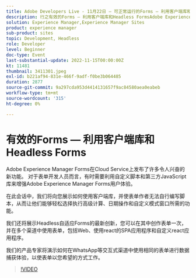 ```yaml
---
title: Adobe Developers Live - 11月22日 — 可正常运行的Forms — 利用客户端库和Headless Forms
description: 行之有效的Forms — 利用客户端库和Headless FormsAdobe Experience Manager Forms在Cloud Service上发布了多项令人兴奋的新功能。 对于表单开发人员，有时需要利用自定义脚本和第三方JavaScript库来增强Adobe Experience Manager Forms用户体验。在此会话中，我们将向您展示如何使用客户端库，并让表单作者不用编写脚本，以便轻松选择执行高级计算、日期操作和自定义模式窗口所需的功能。我们还将展示我们针对Headless自适应Forms的最新创新，您可以在其中一次创作表单并在多个渠道中使用表单，包括Web、使用react的SPA应用程序以及自定义react应用程序。我们的产品专家将演示如何在交互渠道（如WhatsApp）中使用相同表单进行数据捕获体验，以使表单以您希望的方式运行。
solution: Experience Manager,Experience Manager Sites
product: experience manager
sub-product: sites
topic: Development, Headless
role: Developer
level: Beginner
doc-type: Event
last-substantial-update: 2022-11-15T00:00:00Z
kt: 11481
thumbnail: 3411301.jpeg
exl-id: b221af94-831e-466f-9adf-f0be3b064485
duration: 2877
source-git-commit: 9a297cda953d4414131657f9ac84580aea0eabeb
workflow-type: tm+mt
source-wordcount: '315'
ht-degree: 0%

---
```


# 有效的Forms — 利用客户端库和Headless Forms

Adobe Experience Manager Forms在Cloud Service上发布了许多令人兴奋的新功能。 对于表单开发人员而言，有时需要利用自定义脚本和第三方JavaScript库来增强Adobe Experience Manager Forms用户体验。

在此会话中，我们将向您展示如何使用客户端库，并使表单作者无法自行编写脚本，从而让他们能够轻松选择执行高级计算、日期操作和自定义模式窗口所需的功能。

我们还将展示Headless自适应Forms的最新创新，您可以在其中创作表单一次，并在多个渠道中使用表单，包括Web、使用react的SPA应用程序和自定义react应用程序。

我们的产品专家将演示如何在WhatsApp等交互式渠道中使用相同的表单进行数据捕获体验，以使表单以您希望的方式工作。

>[!VIDEO](https://video.tv.adobe.com/v/3411301/?quality=12&learn=on)
